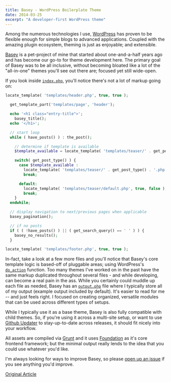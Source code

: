 ```yaml
---
title: Basey - WordPress Boilerplate Theme
date: 2014-03-25
excerpt: "A developer-first WordPress theme"
---
```


Among the numerous technologies I use, [WordPress](http://wordpress.org) has proven to be flexible enough for simple blogs to advanced applications. Coupled with the amazing plugin ecosystem, theming is just as enjoyable; and extensible.

[Basey](http://github.com/zslabs/basey-theme) is a pet-project of mine that started about one-and-a-half years ago and has become our go-to for theme development here. The primary goal of Basey was to be all inclusive, without becoming bloated like a lot of the "all-in-one" themes you'll see out there are; focused yet still wide-open.

If you look inside [`index.php`](https://github.com/zslabs/basey-theme/blob/master/index.php), you'll notice there's not a lot of markup going on:

```php
locate_template( 'templates/header.php', true, true );

  get_template_part('templates/page', 'header');

  echo '<h1 class="entry-title">';
    basey_title();
  echo '</h1>';

  // start loop
  while ( have_posts() ) : the_post();

    // determine if template is available
    $template_available = locate_template( 'templates/teaser/' . get_post_type() . '.php' ) ? get_post_type() : false;

    switch( get_post_type() ) {
      case $template_available :
        locate_template( 'templates/teaser/' . get_post_type() . '.php', true, false );
        break;

      default:
        locate_template( 'templates/teaser/default.php', true, false );
        break;
    }
  endwhile;

  // display navigation to next/previous pages when applicable
  basey_pagination();

  // if no posts
  if ( ( !have_posts() ) || ( get_search_query() == ' ' ) ) {
    basey_no_results();
  }

locate_template( 'templates/footer.php', true, true );
```

In-fact, take a look at a few more files and you'll notice that Basey's core template logic is based-off of pluggable areas; using WordPress's [`do_action`](http://codex.wordpress.org/Function_Reference/do_action) function. Too many themes I've worked on in the past have the same markup duplicated throughout several files - and while developing, can become a real pain in the ass. While you certainly could muddle up each file as needed, Basey has an [`output.php`](https://github.com/zslabs/basey-theme/blob/master/inc/output.php) file where I typically store all of my output (example output included by default). It's easier to read for me -- and just feels right. I focused on creating organized, versatile modules that can be used across different types of setups.

While I typically use it as a base theme, Basey is also fully compatible with child themes. So, if you're using it across a multi-site setup, or want to use [Github Updater](https://github.com/afragen/github-updater) to stay-up-to-date across releases, it should fit nicely into your workflow.

All assets are compiled via [Grunt](http://gruntjs.com) and it uses [Foundation](https://github.com/zurb/foundation) as it's core frontend framework; but the minimal output really lends to the idea that you could use whatever you'd like.

I'm always looking for ways to improve Basey, so please [open up an issue](https://github.com/zslabs/basey-theme/issues) if you see anything you'd improve.

[Original Article](http://blog.blueion.com/2014/03/25/basey/)
